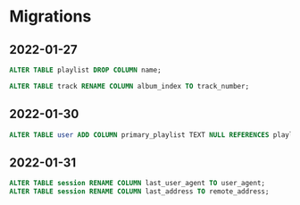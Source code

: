 # Migrations

## 2022-01-27

```sql
ALTER TABLE playlist DROP COLUMN name;
```

```sql
ALTER TABLE track RENAME COLUMN album_index TO track_number;
```

## 2022-01-30
```sql
ALTER TABLE user ADD COLUMN primary_playlist TEXT NULL REFERENCES playlist(path) ON DELETE SET NULL;
```

## 2022-01-31
```sql
ALTER TABLE session RENAME COLUMN last_user_agent TO user_agent;
ALTER TABLE session RENAME COLUMN last_address TO remote_address;
```
